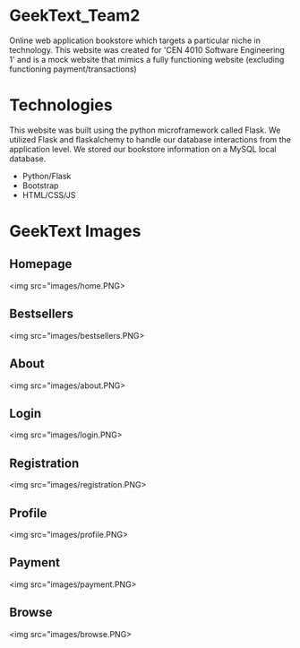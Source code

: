 # GeekText_Team2

Online web application bookstore which targets a particular niche in technology. This website was created for 'CEN 4010 Software Engineering 1' and is a mock website that mimics a fully functioning website (excluding functioning payment/transactions)

# Technologies

This website was built using the python microframework called Flask. We utilized Flask and flaskalchemy to handle our database interactions from the application level. We stored our bookstore information on a MySQL local database.

- Python/Flask
- Bootstrap
- HTML/CSS/JS

# GeekText Images

## Homepage

<img src="images/home.PNG>

## Bestsellers

<img src="images/bestsellers.PNG>

## About

<img src="images/about.PNG>

## Login

<img src="images/login.PNG>

## Registration

<img src="images/registration.PNG>

## Profile

<img src="images/profile.PNG>

## Payment

<img src="images/payment.PNG>

## Browse

<img src="images/browse.PNG>
